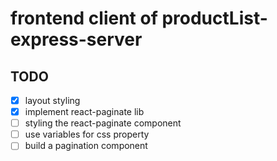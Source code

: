 # frontend client of productList-express-server

## TODO

- [x] layout styling
- [x] implement react-paginate lib
- [ ] styling the react-paginate component
- [ ] use variables for css property
- [ ] build a pagination component
